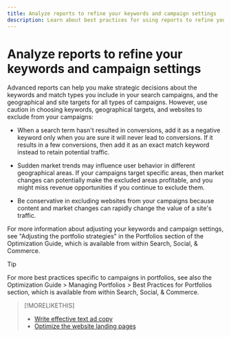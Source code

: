```yaml
---
title: Analyze reports to refine your keywords and campaign settings
description: Learn about best practices for using reports to refine your keywords and campaign settings.
---
```

# Analyze reports to refine your keywords and campaign settings

Advanced reports can help you make strategic decisions about the keywords and match types you include in your search campaigns, and the geographical and site targets for all types of campaigns. However, use caution in choosing keywords, geographical targets, and websites to exclude from your campaigns:

* When a search term hasn't resulted in conversions, add it as a negative keyword only when you are sure it will never lead to conversions. If it results in a few conversions, then add it as an exact match keyword instead to retain potential traffic.

* Sudden market trends may influence user behavior in different geographical areas. If your campaigns target specific areas, then market changes can potentially make the excluded areas profitable, and you might miss revenue opportunities if you continue to exclude them.

* Be conservative in excluding websites from your campaigns because content and market changes can rapidly change the value of a site's traffic.

For more information about adjusting your keywords and campaign settings, see "Adjusting the portfolio strategies"  in the Portfolios section of the Optimization Guide, which is available from within Search, Social, & Commerce.<!-- verify convention for referencing Optimization Guide here -->

>[!TIP]
>
>For more best practices specific to campaigns in portfolios, see also the Optimization Guide > Managing Portfolios > Best Practices for Portfolios section, which is available from within Search, Social, & Commerce.<!-- verify convention for referencing Optimization Guide here -->

>[!MORELIKETHIS]
>
>* [Write effective text ad copy](best-practices-write.md)
>* [Optimize the website landing pages](best-practices-optimize.md)
